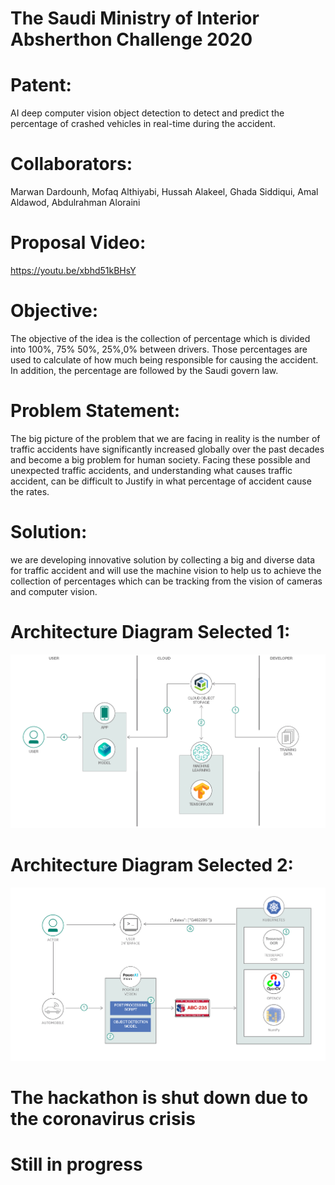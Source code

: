 # The Saudi Ministry of Interior Absherthon Challenge 2020 

# Patent:

AI deep computer vision object detection to detect and predict the percentage of crashed vehicles in real-time during the accident.<br>

# Collaborators: 

Marwan Dardounh, Mofaq Althiyabi, Hussah Alakeel, Ghada Siddiqui, Amal Aldawod, Abdulrahman Aloraini

# Proposal Video:

https://youtu.be/xbhd51kBHsY

# Objective:

The objective of the idea is the collection of percentage which is divided into 100%, 75% 50%, 25%,0% between drivers. Those percentages are used to calculate of how much being responsible for causing the accident. In addition, the percentage are followed by the Saudi govern law. 

# Problem Statement: 

The big picture of the problem that we are facing in reality is the number of traffic accidents have significantly increased globally over the past decades and become a big problem for human society. Facing these possible and unexpected traffic accidents, and understanding what causes traffic accident, can be difficult to Justify in what percentage of accident cause the rates. 

# Solution:

we are developing innovative solution by collecting a big and diverse data for traffic accident and will use the machine vision to help us to achieve the collection of percentages which can be tracking from the vision of cameras and computer vision. 

# Architecture Diagram Selected 1: 
![](architecture-diagram.png)

# Architecture Diagram Selected 2: 
![](architecture-diagram1.png)


# The hackathon is shut down due to the coronavirus crisis
# Still in progress
